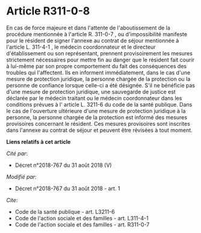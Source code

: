 # Article R311-0-8

En cas de force majeure et dans l'attente de l'aboutissement de la procédure mentionnée à l'article R. 311-0-7 , ou
d'impossibilité manifeste pour le résident de signer l'annexe au contrat de séjour mentionnée à l'article L. 311-4-1 , le
médecin coordonnateur et le directeur d'établissement ou son représentant, prennent provisoirement les mesures strictement
nécessaires pour mettre fin au danger que le résident fait courir à lui-même par son propre comportement du fait des
conséquences des troubles qui l'affectent. Ils en informent immédiatement, dans le cas d'une mesure de protection juridique,
la personne chargée de la protection ou la personne de confiance lorsque celle-ci a été désignée. S'il ne bénéficie pas d'une
mesure de protection juridique, une sauvegarde de justice est déclarée par le médecin traitant ou le médecin coordonnateur
dans les conditions prévues à l' article L. 3211-6  du code de la santé publique. Dans le cas de l'ouverture ultérieure d'une
mesure de protection juridique à la personne, la personne chargée de la protection est informé des mesures provisoires
concernant le résident. Ces mesures provisoires sont inscrites dans l'annexe au contrat de séjour et peuvent être révisées à
tout moment.

**Liens relatifs à cet article**

_Cité par_:

  - Décret n°2018-767 du 31 août 2018 (V)

_Modifié par_:

  - Décret n°2018-767 du 31 août 2018 - art. 1

_Cite_:

  - Code de la santé publique - art. L3211-6
  - Code de l'action sociale et des familles - art. L311-4-1
  - Code de l'action sociale et des familles - art. R311-0-7
